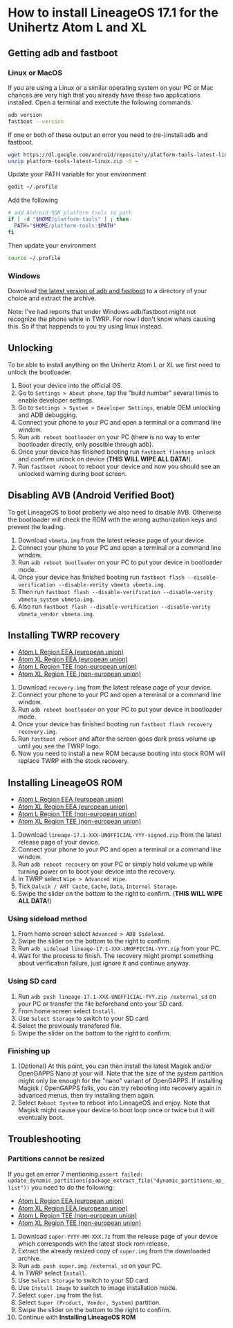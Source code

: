 How to install LineageOS 17.1 for the Unihertz Atom L and XL
=================================================

## Getting adb and fastboot

### Linux or MacOS

If you are using a Linux or a similar operating system on your PC or Mac chances are very high that you already have these two applications installed.
Open a terminal and exectute the following commands.

```bash
adb version
fastboot --version
```

If one or both of these output an error you need to (re-)install adb and fastboot.

```bash
wget https://dl.google.com/android/repository/platform-tools-latest-linux.zip
unzip platform-tools-latest-linux.zip -d ~
```

Update your PATH variable for your environment

```bash
gedit ~/.profile
```
	
Add the following
	
```bash
# add Android SDK platform tools to path
if [ -d "$HOME/platform-tools" ] ; then
  PATH="$HOME/platform-tools:$PATH"
fi	
```

Then update your environment

```bash
source ~/.profile
```

### Windows

Download [the latest version of adb and fastboot](https://dl.google.com/android/repository/platform-tools-latest-windows.zip) to a directory of your choice and extract the archive. 

Note: I've had reports that under Windows adb/fastboot might not recognize the phone while in TWRP. For now I don't know whats causing this. So if that happends to you try using linux instead.

## Unlocking

To be able to install anything on the Unihertz Atom L or XL we first need to unlock the bootloader.

1. Boot your device into the official OS.
2. Go to `Settings > About phone`, tap the "build number" several times to enable developer settings.
3. Go to `Settings > System > Developer Settings`, enable OEM unlocking and ADB debugging.
4. Connect your phone to your PC and open a terminal or a command line window.
5. Run `adb reboot bootloader` on your PC (there is no way to enter bootloader directly, only possible through adb).
6. Once your device has finished booting run `fastboot flashing unlock` and comfirm unlock on device (**THIS WILL WIPE ALL DATA!**).
6. Run `fastboot reboot` to reboot your device and now you should see an unlocked warning during boot screen.

## Disabling AVB (Android Verified Boot)

To get LineageOS to boot proberly we also need to disable AVB. Otherwise the bootloader will check the ROM with the wrong authorization keys and prevent the loading.

1. Download `vbmeta.img` from the latest release page of your device.
2. Connect your phone to your PC and open a terminal or a command line window.
3. Run `adb reboot bootloader` on your PC to put your device in bootloader mode.
4. Once your device has finished booting run `fastboot flash --disable-verification --disable-verity vbmeta vbmeta.img`.
5. Then run `fastboot flash --disable-verification --disable-verity vbmeta_system vbmeta.img`.
6. Also run `fastboot flash --disable-verification --disable-verity vbmeta_vendor vbmeta.img`.

## Installing TWRP recovery

- [Atom L Region EEA (european union)](https://github.com/ADeadTrousers/twrp_device_Unihertz_Atom_L_EEA/releases)
- [Atom XL Region EEA (european union)](https://github.com/ADeadTrousers/twrp_device_Unihertz_Atom_XL_EEA/releases)
- [Atom L Region TEE (non-european union)](https://github.com/ADeadTrousers/twrp_device_Unihertz_Atom_L_TEE/releases)
- [Atom XL Region TEE (non-european union)](https://github.com/ADeadTrousers/twrp_device_Unihertz_Atom_XL_TEE/releases)

1. Download `recovery.img` from the latest release page of your device.
2. Connect your phone to your PC and open a terminal or a command line window.
3. Run `adb reboot bootloader` on your PC to put your device in bootloader mode.
4. Once your device has finished booting run `fastboot flash recovery recovery.img`.
5. Run `fastboot reboot` and after the screen goes dark press volume up until you see the TWRP logo.
6. Now you need to install a new ROM because booting into stock ROM will replace TWRP with the stock recovery.

## Installing LineageOS ROM

- [Atom L Region EEA (european union)](https://github.com/ADeadTrousers/android_device_Unihertz_Atom_L_EEA/releases)
- [Atom XL Region EEA (european union)](https://github.com/ADeadTrousers/android_device_Unihertz_Atom_XL_EEA/releases)
- [Atom L Region TEE (non-european union)](https://github.com/ADeadTrousers/android_device_Unihertz_Atom_L_TEE/releases)
- [Atom XL Region TEE (non-european union)](https://github.com/ADeadTrousers/android_device_Unihertz_Atom_XL_TEE/releases)

1. Download `lineage-17.1-XXX-UNOFFICIAL-YYY-signed.zip` from the latest release page of your device.
2. Connect your phone to your PC and open a terminal or a command line window.
3. Run `adb reboot recovery` on your PC or simply hold volume up while turning power on to boot your device into the recovery.
4. In TWRP select `Wipe > Advanced Wipe`.
5. Tick `Dalvik / ART Cache`, `Cache`, `Data`, `Internal Storage`. 
6. Swipe the slider on the bottom to the right to confirm. (**THIS WILL WIPE ALL DATA!**)

### Using sideload method

1. From home screen select `Advanced > ADB Sideload`.
2. Swipe the slider on the bottom to the right to confirm.
3. Run `adb sideload lineage-17.1-XXX-UNOFFICIAL-YYY.zip` from your PC.
4. Wait for the process to finish. The recovery might prompt something about verification failure, just ignore it and continue anyway.

### Using SD card

1. Run `adb push lineage-17.1-XXX-UNOFFICIAL-YYY.zip /external_sd` on your PC or transfer the file beforehand onto your SD card.
2. From home screen select `Install`.
3. Use `Select Storage` to switch to your SD card.
4. Select the previously transfered file.
5. Swipe the slider on the bottom to the right to confirm.

### Finishing up

1. (Optional) At this point, you can then install the latest Magisk and/or OpenGAPPS Nano at your will. Note that the size of the system partition might only be enough for the "nano" variant of OpenGAPPS. If installing Magisk / OpenGAPPS fails, you can try rebooting into recovery again in advanced menus, then try installing them again.
2. Select `Reboot System` to reboot into LineageOS and enjoy. Note that Magisk might cause your device to boot loop once or twice but it will eventually boot.

## Troubleshooting

### Partitions cannot be resized

If you get an error 7 mentioning `assert failed: update_dynamic_partitions(package_extract_file("dynamic_partitions_op_list"))` you need to do the following:

- [Atom L Region EEA (european union)](https://github.com/ADeadTrousers/android_device_Unihertz_Atom_L_EEA/releases/download/20210616-alpha/super-2021-05-eea.7z)
- [Atom XL Region EEA (european union)](https://github.com/ADeadTrousers/android_device_Unihertz_Atom_XL_EEA/releases/download/20210616-alpha/super-2021-05-seea.7z)
- [Atom L Region TEE (non-european union)](https://github.com/ADeadTrousers/android_device_Unihertz_Atom_L_TEE/releases/download/20210616-alpha/super-2021-05-tee.7z)
- [Atom XL Region TEE (non-european union)](https://github.com/ADeadTrousers/android_device_Unihertz_Atom_XL_TEE/releases/download/20210616-alpha/super-2021-05-stee.7z)

1. Download `super-YYYY-MM-XXX.7z` from the release page of your device which corresponds with the latest stock rom release.
2. Extract the already resized copy of `super.img` from the downloaded archive.
3. Run `adb push super.img /external_sd` on your PC.
4. In TWRP select `Install`.
5. Use `Select Storage` to switch to your SD card.
6. Use `Install Image` to switch to image installation mode.
7. Select `super.img` from the list.
8. Select `Super (Product, Vendor, System)` partition.
9. Swipe the slider on the bottom to the right to confirm.
10. Continue with **Installing LineageOS ROM**
